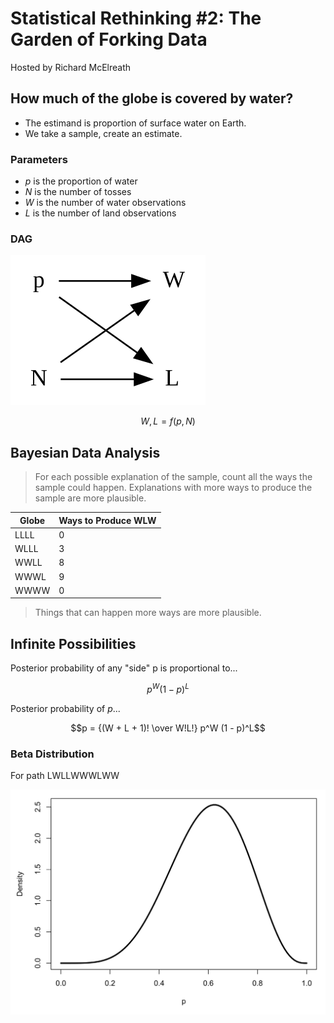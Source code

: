# Statistical Rethinking #2: The Garden of Forking Data

Hosted by Richard McElreath

## How much of the globe is covered by water?

- The estimand is proportion of surface water on Earth.
- We take a sample, create an estimate.

### Parameters

- $p$ is the proportion of water
- $N$ is the number of tosses
- $W$ is the number of water observations
- $L$ is the number of land observations

### DAG

![DAG](data/02_dag.svg)

$$W,L = f(p, N)$$

## Bayesian Data Analysis

> For each possible explanation of the sample, count all the ways the sample
> could happen. Explanations with more ways to produce the sample are more
> plausible.

| Globe | Ways to Produce WLW |
| ----- | ------------------- |
| LLLL  | 0                   |
| WLLL  | 3                   |
| WWLL  | 8                   |
| WWWL  | 9                   |
| WWWW  | 0                   |

> Things that can happen more ways are more plausible.

## Infinite Possibilities

Posterior probability of any "side" p is proportional to...

$$p^W (1 - p)^L$$

Posterior probability of $p$...

$$p = {(W + L + 1)! \over W!L!} p^W (1 - p)^L$$

### Beta Distribution

For path LWLLWWWLWW

![Beta](data/02_beta.svg)
